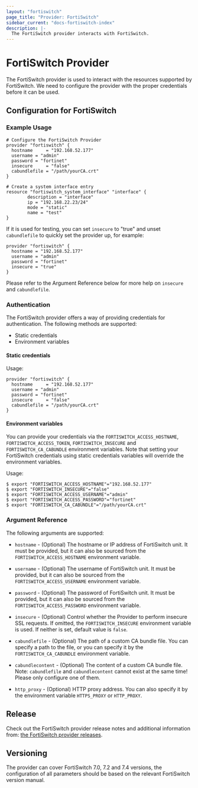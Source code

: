 ```yaml
---
layout: "fortiswitch"
page_title: "Provider: FortiSwitch"
sidebar_current: "docs-fortiswitch-index"
description: |-
  The FortiSwitch provider interacts with FortiSwitch.
---
```


# FortiSwitch Provider

The FortiSwitch provider is used to interact with the resources supported by FortiSwitch. We need to configure the provider with the proper credentials before it can be used.

## Configuration for FortiSwitch

### Example Usage

```hcl
# Configure the FortiSwitch Provider
provider "fortiswitch" {
  hostname     = "192.168.52.177"
  username = "admin"
  password = "fortinet"
  insecure     = "false"
  cabundlefile = "/path/yourCA.crt"
}

# Create a system interface entry
resource "fortiswitch_system_interface" "interface" {
        description = "interface"
        ip = "192.168.22.23/24"
        mode = "static"
        name = "test"
}
```

If it is used for testing, you can set `insecure` to "true" and unset `cabundlefile` to quickly set the provider up, for example:

```hcl
provider "fortiswitch" {
  hostname = "192.168.52.177"
  username = "admin"
  password = "fortinet"
  insecure = "true"
}
```

Please refer to the Argument Reference below for more help on `insecure` and `cabundlefile`.

### Authentication

The FortiSwitch provider offers a way of providing credentials for authentication. The following methods are supported:

- Static credentials
- Environment variables

#### Static credentials

Usage:

```hcl
provider "fortiswitch" {
  hostname     = "192.168.52.177"
  username = "admin"
  password = "fortinet"
  insecure     = "false"
  cabundlefile = "/path/yourCA.crt"
}
```

#### Environment variables

You can provide your credentials via the `FORTISWITCH_ACCESS_HOSTNAME`, `FORTISWITCH_ACCESS_TOKEN`, `FORTISWITCH_INSECURE` and `FORTISWITCH_CA_CABUNDLE` environment variables. Note that setting your FortiSwitch credentials using static credentials variables will override the environment variables.

Usage:

```shell
$ export "FORTISWITCH_ACCESS_HOSTNAME"="192.168.52.177"
$ export "FORTISWITCH_INSECURE"="false"
$ export "FORTISWITCH_ACCESS_USERNAME"="admin"
$ export "FORTISWITCH_ACCESS_PASSWORD"="fortinet"
$ export "FORTISWITCH_CA_CABUNDLE"="/path/yourCA.crt"
```

### Argument Reference

The following arguments are supported:

* `hostname` - (Optional) The hostname or IP address of FortiSwitch unit. It must be provided, but it can also be sourced from the `FORTISWITCH_ACCESS_HOSTNAME` environment variable.

* `username` - (Optional) The username of FortiSwitch unit. It must be provided, but it can also be sourced from the `FORTISWITCH_ACCESS_USERNAME` environment variable.

* `password` - (Optional) The password of FortiSwitch unit. It must be provided, but it can also be sourced from the `FORTISWITCH_ACCESS_PASSWORD` environment variable.

* `insecure` - (Optional) Control whether the Provider to perform insecure SSL requests. If omitted, the `FORTISWITCH_INSECURE` environment variable is used. If neither is set, default value is `false`.

* `cabundlefile` - (Optional) The path of a custom CA bundle file. You can specify a path to the file, or you can specify it by the `FORTISWITCH_CA_CABUNDLE` environment variable.

* `cabundlecontent` - (Optional) The content of a custom CA bundle file. Note: `cabundlefile` and `cabundlecontent` cannot exist at the same time! Please only configure one of them.

* `http_proxy` - (Optional) HTTP proxy address. You can also specify it by the environment variable `HTTPS_PROXY` or `HTTP_PROXY`.

## Release
Check out the FortiSwitch provider release notes and additional information from: [the FortiSwitch provider releases](https://github.com/fortinetdev/terraform-provider-fortiswitch/releases).

## Versioning

The provider can cover FortiSwitch 7.0, 7.2 and 7.4 versions, the configuration of all parameters should be based on the relevant FortiSwitch version manual.
